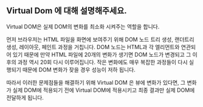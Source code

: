 ## Virtual Dom 에 대해 설명해주세요.

Virtual DOM은 실제 DOM의 변화를 최소화 시켜주는 역할을 합니다.

먼저 브라우저는 HTML 파일을 화면에 보여주기 위해 DOM 노드 트리 생성, 랜더트리 생성, 레이아웃, 페인트 과정을 거칩니다. DOM 노드는 HTML과 각 엘리먼트와 연관되어 있기 때문에 만약 HTML 파일에 20개의 변화가 생기면 DOM 노드가 변경되고 그 이후의 과정 역시 20회 다시 이루어집니다. 작은 변화에도 매우 복잡한 과정들이 다시 실행되기 때문에 DOM 변화가 잦을 경우 성능이 저하 됩니다.

따라서 이러한 문제점들을 해결하기 위해 Virtual DOM 은 뷰에 변화가 있다면, 그 변화가 실제 DOM에 적용되기 전에 Virtual DOM에 적용시키고 최종 결과만 실제 DOM에 전달하게 됩니다.

